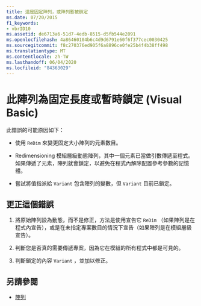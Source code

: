 ```yaml
---
title: 這是固定陣列，或陣列暫被鎖定
ms.date: 07/20/2015
f1_keywords:
- vbrID10
ms.assetid: de6713a6-51d7-4edb-8515-d5fb544e2091
ms.openlocfilehash: 4a86460104b6c4d9d6791e60f6f377cec0030425
ms.sourcegitcommit: f8c270376ed905f6a8896ce0fe25b4f4b38ff498
ms.translationtype: MT
ms.contentlocale: zh-TW
ms.lasthandoff: 06/04/2020
ms.locfileid: "84363029"
---
```

# <a name="this-array-is-fixed-or-temporarily-locked-visual-basic"></a>此陣列為固定長度或暫時鎖定 (Visual Basic)
此錯誤的可能原因如下：  
  
- 使用 `ReDim` 來變更固定大小陣列的元素數目。  
  
- Redimensioning 模組層級動態陣列，其中一個元素已當做引數傳遞至程式。 如果傳遞了元素，陣列就會鎖定，以避免在程式內解除配置參考參數的記憶體。  
  
- 嘗試將值指派給 `Variant` 包含陣列的變數，但 `Variant` 目前已鎖定。  
  
## <a name="to-correct-this-error"></a>更正這個錯誤  
  
1. 將原始陣列設為動態，而不是修正，方法是使用宣告它 `ReDim` （如果陣列是在程式內宣告），或是在未指定專案數目的情況下宣告（如果陣列是在模組層級宣告）。  
  
2. 判斷您是否真的需要傳遞專案，因為它在模組的所有程式中都是可見的。  
  
3. 判斷鎖定的內容 `Variant` ，並加以修正。  
  
## <a name="see-also"></a>另請參閱

- [陣列](../../programming-guide/language-features/arrays/index.md)
